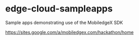 # edge-cloud-sampleapps
Sample apps demonstrating use of the MobiledgeX SDK


https://sites.google.com/a/mobiledgex.com/hackathon/home
